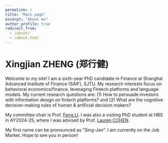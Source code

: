 ```yaml
---
permalink: /
title: "Main page"
excerpt: "About me"
author_profile: true
redirect_from: 
  - /about/
  - /about.html
---
```


Xingjian ZHENG (郑行健)
======

Welcome to my site! I am a sixth-year PhD candidate in Finance at Shanghai Advanced Institute of Finance (SAIF), SJTU. My research interests focus on behavioral economics/finance, leveraging Fintech platforms and language models. My current research questions are: (1) How to persuade investors with information design on fintech platforms? and (2) What are the cognitive decision-making rules of human & artificial decision makers?  

My committee chair is Prof. [Feng LI](https://en.saif.sjtu.edu.cn/faculty-research/li-feng). I was also a visiting PhD student at HBS in AY2024-25, where I was advised by Prof. [Lauren COHEN](https://www.hbs.edu/faculty/Pages/profile.aspx?facId=340063). 

My first name can be pronounced as "Sing-Jan". I am currently on the Job Market. Hope to see you in person! 

